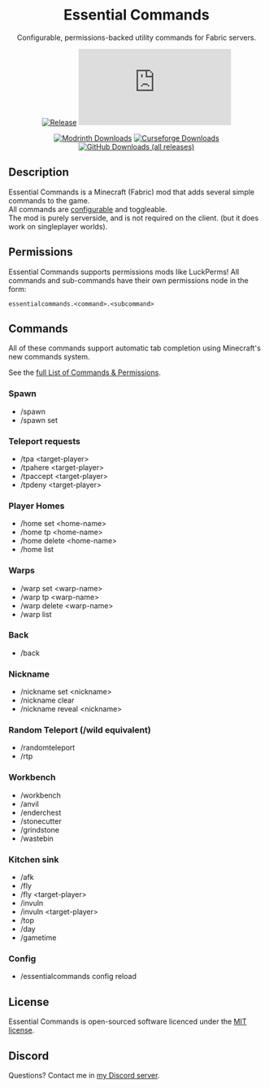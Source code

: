 
<div align="center">

<!-- <img alt="Example Icon" src="src/main/resources/assets/essential_commands/icon.jpg" width="128"> -->

# Essential Commands

Configurable, permissions-backed utility commands for Fabric servers.

[![Release](https://img.shields.io/github/v/release/John-Paul-R/essential-commands?style=for-the-badge&include_prereleases&sort=semver)][releases]
[![Available For](https://img.shields.io/badge/dynamic/json?label=Available%20For&style=for-the-badge&color=34aa2f&query=$[:]&url=https%3A%2F%2Fwww.jpcode.dev%2Fessentialcommands%2Fsupported_mc_versions.json)][modrinth:files]

[![Modrinth Downloads](https://img.shields.io/modrinth/dt/essential-commands?color=00AF5C&label=modrinth&style=for-the-badge&logo=modrinth)][modrinth:files]
[![Curseforge Downloads](https://img.shields.io/badge/dynamic/json?color=f16436&style=for-the-badge&label=CurseForge&query=downloadCount&url=https://www.fibermc.com/api/v1.0/ForeignMods/475964&logo=CurseForge)][curseforge:files]
[![GitHub Downloads (all releases)](https://img.shields.io/github/downloads/John-Paul-R/Essential-Commands/total?style=for-the-badge&amp;label=GitHub&amp;prefix=downloads%20&amp;color=4078c0&amp;logo=github)][releases]

</div>

## Description

Essential Commands is a Minecraft (Fabric) mod that adds several simple commands to the game. \
All commands are [configurable](https://github.com/John-Paul-R/Essential-Commands/wiki/Config-Documentation) and toggleable. \
The mod is purely serverside, and is not required on the client. (but it does work on singleplayer worlds).

## Permissions

Essential Commands supports permissions mods like LuckPerms!
All commands and sub-commands have their own permissions node in the form:

`essentialcommands.<command>.<subcommand>`

## Commands

All of these commands support automatic tab completion using Minecraft's new commands system.

See the [full List of Commands & Permissions](https://github.com/John-Paul-R/Essential-Commands/wiki/List-of-Commands-&-Permissions).

### Spawn

  - /spawn
  - /spawn set

### Teleport requests

  - /tpa \<target-player>
  - /tpahere \<target-player>
  - /tpaccept \<target-player>
  - /tpdeny \<target-player>

### Player Homes

  - /home set \<home-name>
  - /home tp \<home-name>
  - /home delete \<home-name>
  - /home list

### Warps

  - /warp set \<warp-name>
  - /warp tp \<warp-name>
  - /warp delete \<warp-name>
  - /warp list

### Back

  - /back

### Nickname

  - /nickname set \<nickname>
  - /nickname clear
  - /nickname reveal \<nickname>

### Random Teleport (/wild equivalent)

  - /randomteleport
  - /rtp

### Workbench

  - /workbench
  - /anvil
  - /enderchest
  - /stonecutter
  - /grindstone
  - /wastebin

### Kitchen sink

  - /afk
  - /fly
  - /fly \<target-player>
  - /invuln
  - /invuln \<target-player>
  - /top
  - /day
  - /gametime

### Config

  - /essentialcommands config reload

## License

Essential Commands is open-sourced software licenced under the [MIT license][license].

## Discord

Questions? Contact me in [my Discord server][discord].

[curseforge:files]: https://www.curseforge.com/minecraft/mc-mods/essential-commands/files
[modrinth:files]: https://modrinth.com/mod/essential-commands/versions
[releases]: https://github.com/John-Paul-R/essential-commands/releases
[license]: LICENSE
[discord]: https://discord.jpcode.dev/
